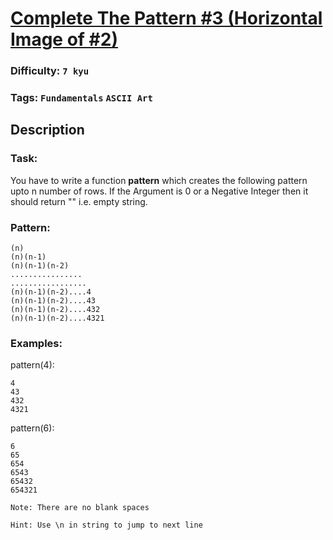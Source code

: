 # [Complete The Pattern #3 (Horizontal Image of #2)](https://www.codewars.com/kata/557341907fbf439911000022)

### Difficulty: `7 kyu`

### Tags: `Fundamentals` `ASCII Art`

## Description

### Task:
You have to write a function **pattern** which creates the following pattern upto n number of rows. If the Argument is 0 or a Negative Integer then it should return "" i.e. empty string.

### Pattern:

```
(n)
(n)(n-1)
(n)(n-1)(n-2)
................
.................
(n)(n-1)(n-2)....4
(n)(n-1)(n-2)....43
(n)(n-1)(n-2)....432
(n)(n-1)(n-2)....4321
```

### Examples:
pattern(4):

```
4
43
432
4321
```

pattern(6):

```
6
65
654
6543
65432
654321
```

`Note: There are no blank spaces`

`Hint: Use \n in string to jump to next line`

